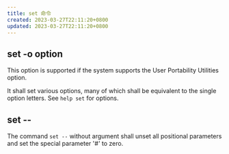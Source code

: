 ```yaml
---
title: set 命令
created: 2023-03-27T22:11:20+0800
updated: 2023-03-27T22:11:20+0800
---
```



## set -o option

This option is supported if the system supports the User Portability Utilities option.

It shall set various options, many of which shall be equivalent to the single option letters. See `help set` for options.

## set --

The command `set --` without argument shall unset all positional parameters and set the special parameter '#' to zero.
